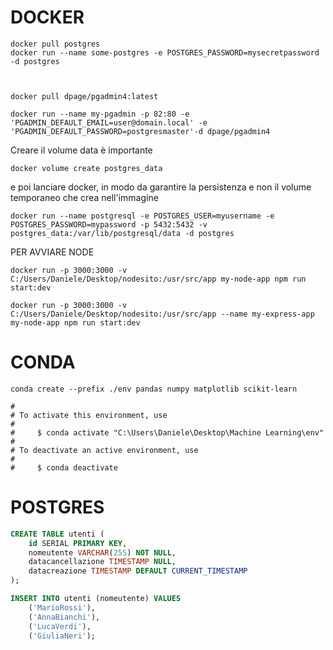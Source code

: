 # DOCKER #
``` shell
docker pull postgres
docker run --name some-postgres -e POSTGRES_PASSWORD=mysecretpassword -d postgres



docker pull dpage/pgadmin4:latest

docker run --name my-pgadmin -p 82:80 -e 'PGADMIN_DEFAULT_EMAIL=user@domain.local' -e 'PGADMIN_DEFAULT_PASSWORD=postgresmaster'-d dpage/pgadmin4
```

Creare il volume data è importante 
```
docker volume create postgres_data
```
e poi lanciare docker, in modo da garantire la persistenza e non il volume temporaneo che crea nell'immagine
```
docker run --name postgresql -e POSTGRES_USER=myusername -e POSTGRES_PASSWORD=mypassword -p 5432:5432 -v postgres_data:/var/lib/postgresql/data -d postgres
```

PER AVVIARE NODE
```
docker run -p 3000:3000 -v C:/Users/Daniele/Desktop/nodesito:/usr/src/app my-node-app npm run start:dev

docker run -p 3000:3000 -v C:/Users/Daniele/Desktop/nodesito:/usr/src/app --name my-express-app my-node-app npm run start:dev
```
# CONDA #
```
conda create --prefix ./env pandas numpy matplotlib scikit-learn 

#
# To activate this environment, use
#
#     $ conda activate "C:\Users\Daniele\Desktop\Machine Learning\env"
#
# To deactivate an active environment, use
#
#     $ conda deactivate
```

# POSTGRES #
``` sql
CREATE TABLE utenti (
    id SERIAL PRIMARY KEY,
    nomeutente VARCHAR(255) NOT NULL,
    datacancellazione TIMESTAMP NULL,
    datacreazione TIMESTAMP DEFAULT CURRENT_TIMESTAMP
);

INSERT INTO utenti (nomeutente) VALUES
    ('MarioRossi'),
    ('AnnaBianchi'),
    ('LucaVerdi'),
    ('GiuliaNeri');
```
